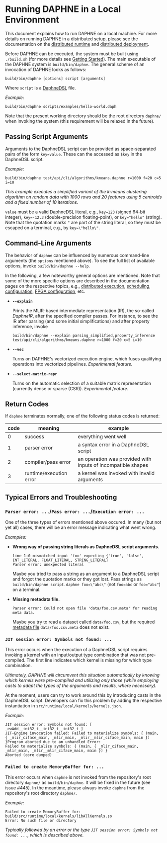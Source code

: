 <!--
Copyright 2021 The DAPHNE Consortium

Licensed under the Apache License, Version 2.0 (the "License");
you may not use this file except in compliance with the License.
You may obtain a copy of the License at

    http://www.apache.org/licenses/LICENSE-2.0

Unless required by applicable law or agreed to in writing, software
distributed under the License is distributed on an "AS IS" BASIS,
WITHOUT WARRANTIES OR CONDITIONS OF ANY KIND, either express or implied.
See the License for the specific language governing permissions and
limitations under the License.
-->

# Running DAPHNE in a Local Environment

This document explains how to run DAPHNE on a local machine.
For more details on running DAPHNE in a distributed setup, please see the documentation on the [distributed runtime](/doc/DistributedRuntime.md) and [distributed deployment](/doc/Deploy.md).

Before DAPHNE can be executed, the system must be built using `./build.sh` (for more details see [Getting Started](/doc/GettingStarted.md)).
The main executable of the DAPHNE system is `build/bin/daphne`.
The general scheme of an invocation of DAPHNE looks as follows:
```
build/bin/daphne [options] script [arguments]
```

Where `script` is a [DaphneDSL](/doc/DaphneDSLLanguageRef.md) file.

*Example:*
```
build/bin/daphne scripts/examples/hello-world.daph
```

Note that the present working directory should be the root directory `daphne/` when invoking the system (this requirement will be relaxed in the future).

## Passing Script Arguments

Arguments to the DaphneDSL script can be provided as space-separated pairs of the form `key=value`.
These can the accessed as `$key` in the DaphneDSL script.

*Example:*
```
build/bin/daphne test/api/cli/algorithms/kmeans.daphne r=1000 f=20 c=5 i=10
```
*This example executes a simplified variant of the k-means clustering algorithm on random data with 1000 rows and 20 features using 5 centroids and a fixed number of 10 iterations.*

`value` must be a valid DaphneDSL literal, e.g., `key=123` (signed 64-bit integer), `key=-12.3` (double-precision floating-point), or `key="hello"` (string).
Note that the quotation marks `"` are part of the string literal, so they must be escaped on a terminal, e.g., by `key=\"hello\"`.

## Command-Line Arguments

The behavior of `daphne` can be influenced by numerous command-line arguments (the `options` mentioned above).
To see the full list of available options, invoke `build/bin/daphne --help`.

In the following, a few noteworthy general options are mentioned.
Note that some of the more specific options are described in the documentation pages on the respective topics, e.g., [distributed execution](/doc/DistributedRuntime.md), [scheduling](/doc/SchedulingOptions.md), [configuration](/doc/Config.md), [FPGA configuration](/doc/FPGAconfiguration.md), etc.
 
- **`--explain`**

  Prints the MLIR-based intermediate representation (IR), the so-called *DaphneIR*, after the specified compiler passes.
  For instance, to see the IR after parsing (and some initial simplifications) and after property inference, invoke
  ```
  build/bin/daphne --explain parsing_simplified,property_inference test/api/cli/algorithms/kmeans.daphne r=1000 f=20 c=5 i=10
  ```

- **`--vec`**

  Turns on DAPHNE's vectorized execution engine, which fuses qualifying operations into vectorized pipelines. *Experimental feature.*
  
- **`--select-matrix-repr`**

  Turns on the automatic selection of a suitable matrix representation (currently dense or sparse (CSR)). *Experimental feature.*

## Return Codes

If `daphne` terminates normally, one of the following status codes is returned:

| code | meaning | example |
| ----- | ----- | ----- |
| 0 | success | everything went well |
| 1 | parser error | a syntax error in a DaphneDSL script |
| 2 | compiler/pass error | an operation was provided with inputs of incompatible shapes |
| 3 | runtime/execution error | a kernel was invoked with invalid arguments |

## Typical Errors and Troubleshooting

### `Parser error: ...`/`Pass error: ...`/`Execution error: ...`

One of the three types of errors mentioned above occured.
In many (but not yet all) cases, there will be an error message indicating what went wrong.

*Examples:*

- **Wrong way of passing string literals as DaphneDSL script arguments.**
  ```
  line 1:0 mismatched input 'foo' expecting {'true', 'false', INT_LITERAL, FLOAT_LITERAL, STRING_LITERAL}
  Parser error: unexpected literal
  ```
  Maybe you tried to pass a string as an argument to a DaphneDSL script and forgot the quotation marks or they got lost.
  Pass strings as `build/bin/daphne script.daphne foo=\"abc\"` (not `foo=abc` or `foo="abc"`) on a terminal.

- **Missing metadata file.**
  ```
  Parser error: Could not open file 'data/foo.csv.meta' for reading meta data.
  ```
  Maybe you try to read a dataset called `data/foo.csv`, but the required [metadata file](/doc/FileMetaDataFormat.md) `data/foo.csv.meta` does not exist.

### `JIT session error: Symbols not found: ...`

This error occurs when the execution of a DaphneDSL script requires invoking a kernel with an input/output type combination that was not pre-compiled.
The first line indicates which kernel is missing for which type combination.

*Ultimately, DAPHNE will circumvent this situation automatically by knowing which kernels were pre-compiled and utilizing only those (while employing casts to adapt the types of the arguments and results, where necessary).*

At the moment, users can try to work around this by introducing casts in the DaphneDSL script.
Developers can fix this problem by adding the respective instantiation in `src/runtime/local/kernels/kernels.json`.

*Example:*

```
JIT session error: Symbols not found: [ _ewAdd__int32_t__int32_t__int32_t ]
JIT-Engine invocation failed: Failed to materialize symbols: { (main, { _mlir_ciface_main, _mlir_main, _mlir__mlir_ciface_main, main }) }Program aborted due to an unhandled Error:
Failed to materialize symbols: { (main, { _mlir_ciface_main, _mlir_main, _mlir__mlir_ciface_main, main }) }
Aborted (core dumped)
```

### `Failed to create MemoryBuffer for: ...`

This error occurs when `daphne` is not invoked from the repository's root directory `daphne/` as `build/bin/daphne`. 
It will be fixed in the future (see issue #445).
In the meantime, please always invoke `daphne` from the repository's root directory `daphne/`.

*Example:*

```
Failed to create MemoryBuffer for: build/src/runtime/local/kernels/libAllKernels.so
Error: No such file or directory
```
*Typically followed by an error or the type `JIT session error: Symbols not found: ...`, which is described above.*